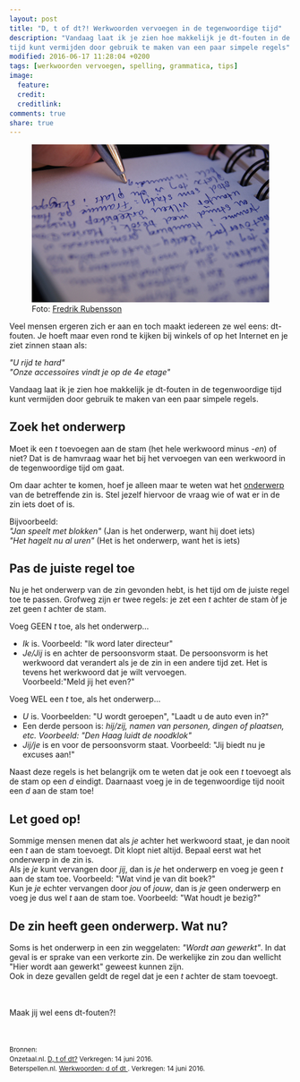 ```yaml
---
layout: post
title: "D, t of dt?! Werkwoorden vervoegen in de tegenwoordige tijd"
description: "Vandaag laat ik je zien hoe makkelijk je dt-fouten in de tegenwoordige
tijd kunt vermijden door gebruik te maken van een paar simpele regels"
modified: 2016-06-17 11:28:04 +0200
tags: [werkwoorden vervoegen, spelling, grammatica, tips]
image:
  feature: 
  credit: 
  creditlink: 
comments: true
share: true
---
```


<figure>
<img src="/images/spellingtips.jpg" alt="Spellingtips">
<figcaption>Foto: <a href="http://bit.ly/1rHlbtb">Fredrik Rubensson
</a></figcaption>
</figure>

Veel mensen ergeren zich er aan en toch maakt iedereen ze
wel eens: dt-fouten. Je hoeft maar even rond te kijken bij winkels of
op het Internet en je ziet zinnen staan als:

<em>"U rijd te hard"</em><br>
<em>"Onze accessoires vindt je op de 4e etage"</em>

Vandaag laat ik je zien hoe makkelijk je dt-fouten in de tegenwoordige
tijd kunt vermijden door gebruik te maken van een paar simpele regels. 

<h2>Zoek het onderwerp</h2>
Moet ik een <em>t</em> toevoegen aan de stam (het hele
werkwoord minus <em>-en</em>) of niet? Dat is de hamvraag waar het bij het vervoegen van een werkwoord in de
tegenwoordige tijd om gaat.

Om daar achter te komen, hoef je alleen maar te weten wat het
<a href="https://onzetaal.nl/taaladvies/advies/onderwerp-van-de-zin">onderwerp</a> van de betreffende zin is. Stel jezelf hiervoor
de vraag wie of wat er in de zin iets doet of is.

Bijvoorbeeld:<br>
<em>"Jan speelt met blokken"</em> (Jan is het onderwerp, want hij doet
iets) <br>
<em>"Het hagelt nu al uren"</em> (Het is het onderwerp, want het is iets)


<h2>Pas de juiste regel toe</h2>
Nu je het onderwerp van de zin gevonden hebt, is het tijd om de juiste
regel toe te passen. Grofweg zijn er twee regels:  je zet een
<em>t</em> achter de stam òf je zet geen <em>t</em> achter de stam.

Voeg GEEN <em>t</em> toe, als het onderwerp...<br>
<ul>
<li><em>Ik</em> is. Voorbeeld: "Ik word later directeur"</li>
<li><em>Je/Jij</em> is en achter de persoonsvorm staat. De persoonsvorm is het
werkwoord dat verandert als je de zin in een andere tijd zet. Het is
tevens het werkwoord dat je wilt vervoegen. <br>
Voorbeeld:"Meld jij
het even?"</li>
</ul>

Voeg WEL een <em>t</em> toe, als het onderwerp...<br>
<ul>
<li><em>U</em> is. Voorbeelden: "U wordt geroepen", "Laadt u de
auto even in?"
<li>Een derde persoon is: <em>hij/zij, namen van personen, dingen of
plaatsen, etc. Voorbeeld: "Den Haag luidt de noodklok"</em></li>
<li><em>Jij/je</em> is en voor de persoonsvorm staat. Voorbeeld: "Jij
biedt nu je excuses aan!"</li>
</ul>

Naast deze regels is het belangrijk om te weten dat je ook een
<em>t</em> toevoegt als de stam op een <em>d</em> eindigt. Daarnaast
voeg je in de tegenwoordige tijd nooit een <em>d</em> aan  de stam toe!


<h2>Let goed op!</h2>
Sommige mensen menen dat als <em>je</em> achter het werkwoord
staat, je dan nooit een <em>t</em> aan de stam toevoegt. Dit klopt
niet altijd. Bepaal eerst wat het onderwerp in de zin is. <br>
Als je <em>je</em> kunt
vervangen door <em>jij</em>, dan is <em>je</em> het onderwerp en voeg
je geen <em>t</em> aan de stam toe. Voorbeeld: "Wat vind je van dit boek?"<br>
Kun je <em>je</em> echter vervangen door <em>jou</em> of
<em>jouw</em>, dan is <em>je</em> geen onderwerp en voeg je dus wel
<em>t</em> aan de stam toe. Voorbeeld: "Wat houdt je bezig?"


<h2>De zin heeft geen onderwerp. Wat nu?</h2>
Soms is het onderwerp in een zin weggelaten: <em>"Wordt aan
gewerkt"</em>. In dat geval is er sprake van een verkorte zin. De
werkelijke zin zou dan wellicht "Hier wordt aan gewerkt" geweest
kunnen zijn.<br>
Ook in deze gevallen geldt de regel dat je een <em>t</em> achter de
stam toevoegt.

<br><br>
Maak jij wel eens dt-fouten?!
<br><br><br>


<small>Bronnen:<br>
Onzetaal.nl. <a
href="https://onzetaal.nl/taaladvies/advies/d-t-of-dt">D, t of dt?</a>
Verkregen: 14 juni 2016.<br>
Beterspellen.nl. <a
href="http://beterspellen.nl/website/index.php?pag=127">Werkwoorden: d
of dt </a>. Verkregen: 14 juni 2016.





